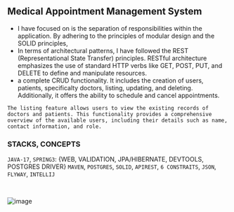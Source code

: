 ## Medical Appointment Management System

-  I have focused on is the separation of responsibilities within the application. By adhering to the principles of modular design and the SOLID principles,
-  In terms of architectural patterns, I have followed the REST (Representational State Transfer) principles. RESTful architecture emphasizes the use of standard HTTP verbs like GET, POST, PUT, and DELETE to define and manipulate resources.
-  a complete CRUD functionality. It includes the creation of users, patients, specificalty doctors, listing, updating, and deleting. Additionally, it offers the ability to schedule and cancel appointments.
```
The listing feature allows users to view the existing records of doctors and patients. This functionality provides a comprehensive overview of the available users, including their details such as name, contact information, and role.

```

### STACKS, CONCEPTS
`JAVA-17`,
`SPRING3`: {WEB, VALIDATION, JPA/HIBERNATE, DEVTOOLS, POSTGRES DRIVER}
`MAVEN`,
`POSTGRES`,
`SOLID`,
`APIREST`,
`6 CONSTRAITS`,
`JSON`,
`FLYWAY`,
`INTELLIJ`

<br>

![image](https://github.com/MateusLeviDev/maismedicos-apirest/assets/101754313/d8e13f2b-05f6-4dbc-ae6c-6292d27dac92)
